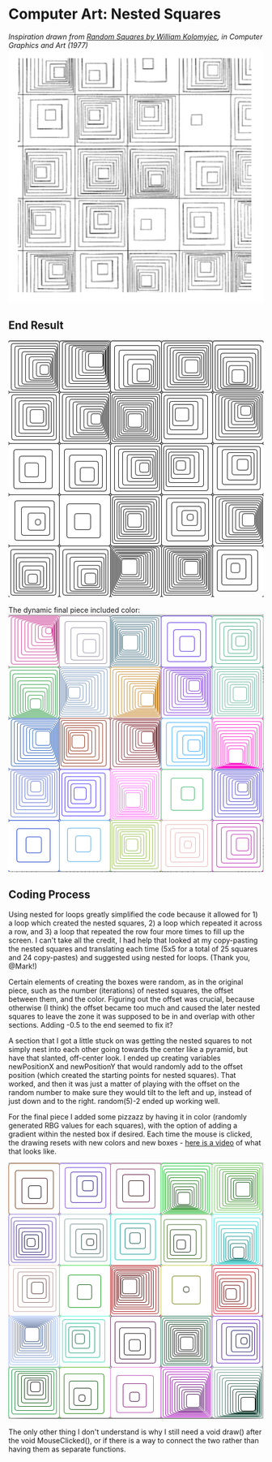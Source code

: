 # Computer Art: Nested Squares

*Inspiration drawn from [Random Squares by William Kolomyjec](http://recodeproject.com/artwork/v2n3random-squares), in Computer Graphics and Art (1977)*
![](RandomSquares.jpg.png)


## End Result

![](NestedSquares.jpg)

The dynamic final piece included color:
![](NestedSquaresColor.jpg)


## Coding Process

Using nested for loops greatly simplified the code because it allowed for 1) a loop which created the nested squares, 2) a loop which repeated it across a row, and 3) a loop that repeated the row four more times to fill up the screen. I can't take all the credit, I had help that looked at my copy-pasting the nested squares and translating each time (5x5 for a total of 25 squares and 24 copy-pastes) and suggested using nested for loops. (Thank you, @Mark!)

Certain elements of creating the boxes were random, as in the original piece, such as the number (iterations) of nested squares, the offset between them, and the color. Figuring out the offset was crucial, because otherwise (I think) the offset became too much and caused the later nested squares to leave the zone it was supposed to be in and overlap with other sections. Adding -0.5 to the end seemed to fix it?

A section that I got a little stuck on was getting the nested squares to not simply nest into each other going towards the center like a pyramid, but have that slanted, off-center look. I ended up creating variables newPositionX and newPositionY that would randomly add to the offset position (which created the starting points for nested squares). That worked, and then it was just a matter of playing with the offset on the random number to make sure they would tilt to the left and up, instead of just down and to the right. random(5)-2 ended up working well. 

For the final piece I added some pizzazz by having it in color (randomly generated RBG values for each squares), with the option of adding a gradient within the nested box if desired. Each time the mouse is clicked, the drawing resets with new colors and new boxes - [here is a video](https://youtu.be/5EXfRUWTA1s) of what that looks like.

![](NestedSquaresGradient.jpg)

The only other thing I don't understand is why I still need a void draw() after the void MouseClicked(), or if there is a way to connect the two rather than having them as separate functions. 


